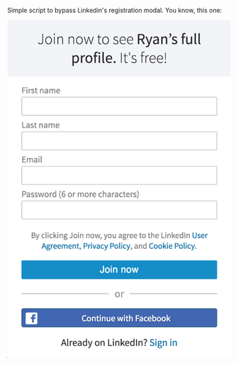 Simple script to bypass Linkedin's registration modal. You know, this one:

![modal.png](modal.png "Linkedin's Registration Modal")
